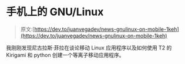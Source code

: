 # 手机上的 GNU/Linux

> 原文:[https://dev.to/juanvegadev/news-gnulinux-on-mobile-1keh](https://dev.to/juanvegadev/news-gnulinux-on-mobile-1keh)

我刚刚发现尼古拉斯·菲拉在谈论移动 Linux 应用程序以及如何使用 T2 的 Kirigami 和 python 创建一个等离子移动应用程序。